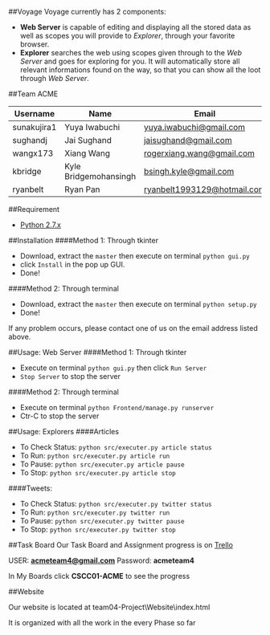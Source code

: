 ##Voyage
Voyage currently has 2 components:
* __Web Server__ is capable of editing and displaying all the stored data as well as scopes you will provide to _Explorer_, through your favorite browser. 
* __Explorer__ searches the web using scopes given through to the _Web Server_ and goes for exploring for you. It will automatically store all relevant informations found on the way, so that you can show all the loot through _Web Server_.

##Team ACME

Username  |Name | Email
--------------|-------------------|--------------------------
sunakujira1 | Yuya Iwabuchi | yuya.iwabuchi@gmail.com
sughandj | Jai Sughand | jaisughand@gmail.com
wangx173 | Xiang Wang | rogerxiang.wang@gmail.com
kbridge | Kyle Bridgemohansingh | bsingh.kyle@gmail.com
ryanbelt | Ryan Pan | ryanbelt1993129@hotmail.com

##Requirement

* [Python 2.7.x](https://www.python.org/downloads/release/python-278/) 

##Installation
####Method 1: Through tkinter
* Download, extract the `master` then execute on terminal `python gui.py`
* click `Install` in the pop up GUI.
* Done!

####Method 2: Through terminal
* Download, extract the `master` then execute on terminal `python setup.py` 
* Done!

If any problem occurs, please contact one of us on the email address listed above.

##Usage: Web Server
####Method 1: Through tkinter
* Execute on terminal `python gui.py` then click `Run Server`
* `Stop Server` to stop the server

####Method 2: Through terminal
* Execute on terminal `python Frontend/manage.py runserver`
* Ctr-C to stop the server

##Usage: Explorers
####Articles
* To Check Status: `python src/executer.py article status`
* To Run: `python src/executer.py article run`
* To Pause: `python src/executer.py article pause`
* To Stop: `python src/executer.py article stop`

####Tweets:
* To Check Status: `python src/executer.py twitter status`
* To Run: `python src/executer.py twitter run`
* To Pause: `python src/executer.py twitter pause`
* To Stop: `python src/executer.py twitter stop`

##Task Board
Our Task Board and Assignment progress is on [Trello](https://trello.com/b/Y08lMCXy/cscc01-acme)

USER: **acmeteam4@gmail.com** Password: **acmeteam4**

In My Boards click **CSCC01-ACME** to see the progress

##Website

Our website is located at team04-Project\Website\index.html

It is organized with all the work in the every Phase so far
